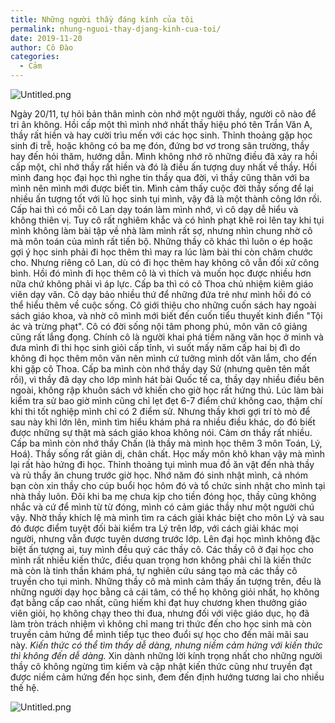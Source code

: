 ```yaml
---
title: Những người thầy đáng kính của tôi
permalink: nhung-nguoi-thay-djang-kinh-cua-toi/
date: 2019-11-20
author: Cô Đào
categories:
  - Cảm
---
```


![Untitled.png](/images/c73be1c7-a4ad-4e67-9e4d-6a8e3f81bc07/Untitled.png)


Ngày 20/11, tự hỏi bản thân mình còn nhớ một người thầy, người cô nào để tri ân không.
Hồi cấp một thì mình nhớ nhất thầy hiệu phó tên Trần Văn A, thầy rất hiền và hay cười trìu mến với các học sinh. Thỉnh thoảng gặp học sinh đi trễ, hoặc không có ba mẹ đón, đứng bơ vơ trong sân trường, thầy hay đến hỏi thăm, hướng dẫn. Mình không nhớ rõ những điều đã xảy ra hồi cấp một, chỉ nhớ thầy rất hiền và đó là điều ấn tượng duy nhất về thầy. Hồi mình đang học đại học thì nghe tin thầy qua đời, vì thầy cũng thân với ba mình nên mình mới được biết tin. Mình cảm thấy cuộc đời thầy sống để lại nhiều ấn tượng tốt với lũ học sinh tụi mình, vậy đã là một thành công lớn rồi.
Cấp hai thì có mỗi cô Lan dạy toán làm mình nhớ, vì cô dạy dễ hiểu và không thiên vị. Tuy cô rất nghiêm khắc và có hình phạt khẽ roi lên tay khi tụi mình không làm bài tập về nhà làm mình rất sợ, nhưng nhìn chung nhờ cô mà môn toán của mình rất tiến bộ. Những thầy cô khác thì luôn o ép hoặc gợi ý học sinh phải đi học thêm thì may ra lúc làm bài thi còn châm chước cho. Nhưng riêng cô Lan, dù có đi học thêm hay không cô vẫn đối xử công bình. Hồi đó mình đi học thêm cô là vì thích và muốn học được nhiều hơn nữa chứ không phải vì áp lực.
Cấp ba thì có cô Thoa chủ nhiệm kiêm giáo viên dạy văn. Cô dạy bảo nhiều thứ để những đứa trẻ như mình hồi đó có thể hiểu thêm về cuộc sống. Cô giới thiệu cho những cuốn sách hay ngoài sách giáo khoa, và nhờ cô mình mới biết đến cuốn tiểu thuyết kinh điển "Tội ác và trừng phạt". Cô có đời sống nội tâm phong phú, môn văn cô giảng cũng rất lắng đọng. Chính cô là người khai phá tiềm năng văn học ở mình và đưa mình đi thi học sinh giỏi cấp tỉnh, vì suốt mấy năm cấp hai bị đì do không đi học thêm môn văn nên mình cứ tưởng mình dốt văn lắm, cho đến khi gặp cô Thoa.
Cấp ba mình còn nhớ thầy dạy Sử (nhưng quên tên mất rồi), vì thầy đã dạy cho lớp mình hát bài Quốc tế ca, thầy dạy nhiều điều bên ngoài, không rập khuôn sách vở khiến cho giờ học rất hứng thú. Lúc làm bài kiểm tra sử bao giờ mình cũng chỉ lẹt đẹt 6-7 điểm chứ không cao, thậm chí khi thi tốt nghiệp mình chỉ có 2 điểm sử. Nhưng thầy khơi gợi trí tò mò để sau này khi lớn lên, mình tìm hiểu khám phá ra nhiều điều khác, do đó biết được những sự thật mà sách giáo khoa không nói. Cảm ơn thầy rất nhiều.
Cấp ba mình còn nhớ thầy Chấn (là thầy mà mình học thêm 3 môn Toán, Lý, Hoá). Thầy sống rất giản dị, chân chất. Học mấy môn khô khan vậy mà mình lại rất hào hứng đi học. Thỉnh thoảng tụi mình mua đồ ăn vặt đến nhà thầy và rủ thầy ăn chung trước giờ học. Nhớ năm đó sinh nhật mình, cả nhóm bạn còn xin thầy cho cúp buổi học hôm đó và tổ chức sinh nhật cho mình tại nhà thầy luôn. Đôi khi ba mẹ chưa kịp cho tiền đóng học, thầy cũng không nhắc và cứ để mình từ từ đóng, mình có cảm giác thầy như một người chú vậy. Nhờ thầy khích lệ mà mình tìm ra cách giải khác biệt cho môn Lý và sau đó được điểm tuyệt đối bài kiểm tra Lý trên lớp, với cách giải khác mọi người, nhưng vẫn được tuyên dương trước lớp.
Lên đại học mình không đặc biệt ấn tượng ai, tuy mình đều quý các thầy cô. Các thầy cô ở đại học cho mình rất nhiều kiến thức, điều quan trọng hơn không phải chỉ là kiến thức mà còn là tinh thần khám phá, tự nghiên cứu sáng tạo mà các thầy cô truyền cho tụi mình.
Những thầy cô mà mình cảm thấy ấn tượng trên, đều là những người dạy học bằng cả cái tâm, có thể họ không giỏi nhất, họ không đạt bằng cấp cao nhất, cũng hiếm khi đạt huy chương khen thưởng giáo viên giỏi, họ không chạy theo thi đua, nhưng đối với việc giáo dục, họ đã làm tròn trách nhiệm vì không chỉ mang tri thức đến cho học sinh mà còn truyền cảm hứng để mình tiếp tục theo đuổi sự học cho đến mãi mãi sau này.
_Kiến thức có thể tìm thấy dễ dàng, nhưng niềm cảm hứng với kiến thức thì không đến dễ dàng._
Xin dành những lời kính trọng nhất cho những người thầy cô không ngừng tìm kiếm và cập nhật kiến thức cũng như truyền đạt được niềm cảm hứng đến học sinh, đem đến định hướng tương lai cho nhiều thế hệ.


![Untitled.png](/images/c73be1c7-a4ad-4e67-9e4d-6a8e3f81bc07/Untitled_1.png)

